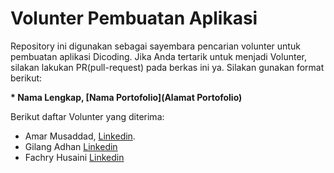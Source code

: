 # Volunter Pembuatan Aplikasi

Repository ini digunakan sebagai sayembara pencarian volunter untuk pembuatan aplikasi Dicoding. Jika Anda tertarik untuk menjadi Volunter, silakan lakukan PR(pull-request) pada berkas ini ya. Silakan gunakan format berikut:


**\* Nama Lengkap, [Nama Portofolio](Alamat Portofolio)**


Berikut daftar Volunter yang diterima:

* Amar Musaddad, [Linkedin](https://www.linkedin.com/in/amar-musaddad-423240231/).
* Gilang Adhan [Linkedin](https://www.linkedin.com/in/gilang-adhan/)
* Fachry Husaini [Linkedin](https://www.linkedin.com/in/fachry-husaini-249387232/)
